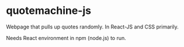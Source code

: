 # quotemachine-js
Webpage that pulls up quotes randomly. In React-JS and CSS primarily.

Needs React environment in npm (node.js) to run.
